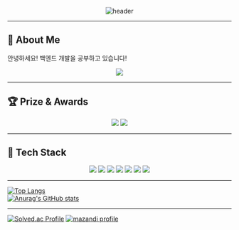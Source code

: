 <!-- 헤더 애니메이션 -->
<div align="center">
  
  ![header](https://capsule-render.vercel.app/api?type=waving&color=0:6A82FB,100:FC5C7D&height=200&section=header&text=Welcome%20to%20My%20GitHub!&fontSize=40&fontColor=ffffff&animation=fadeIn)

</div>

---

## 👋 About Me  

안녕하세요! 백엔드 개발을 공부하고 있습니다!

<!-- 글씨 애니메이션 -->
<p align="center">
  <img src="https://readme-typing-svg.herokuapp.com?font=Fira+Code&pause=1000&color=6A82FB&center=true&vCenter=true&width=435&lines=Backend+Developer+in+Progress;Always+Learning+New+Things;Growing+Day+by+Day+🚀"/>
</p>

---

## 🏆 Prize & Awards

<p align="center">
  <img src="https://capsule-render.vercel.app/api?type=rounded&color=0:6A82FB,100:FC5C7D&height=80&text=🥇%202024%20캡스톤%20아이디어%20경진대회%20최우수상&fontSize=18&fontColor=ffffff&fontAlign=50&fontAlignY=55"/>
  <img src="https://capsule-render.vercel.app/api?type=rounded&color=0:20C997,100:2DD4BF&height=80&text=🏅%202025%20RealTon(해커톤)%20울산광역시의회%20의장상&fontSize=18&fontColor=ffffff&fontAlign=50&fontAlignY=55"/>
</p>

---
## 🔧 Tech Stack
<p align="center">
  <img src="https://img.shields.io/badge/Java-007396?style=for-the-badge&logo=openjdk&logoColor=white"/>
  <img src="https://img.shields.io/badge/Spring-6DB33F?style=for-the-badge&logo=spring&logoColor=white"/>
  <img src="https://img.shields.io/badge/MySQL-4479A1?style=for-the-badge&logo=mysql&logoColor=white"/>
  <img src="https://img.shields.io/badge/Redis-DC382D?style=for-the-badge&logo=redis&logoColor=white"/>
  <img src="https://img.shields.io/badge/AWS-232F3E?style=for-the-badge&logo=amazon-aws&logoColor=white"/>
  <img src="https://img.shields.io/badge/Git-F05032?style=for-the-badge&logo=git&logoColor=white"/>
  <img src="https://img.shields.io/badge/Docker-2496ED?style=for-the-badge&logo=docker&logoColor=white"/>
</p>

---

[![Top Langs](https://github-readme-stats.vercel.app/api/top-langs/?username=hsmygit&layout=compact&theme=tokyonight)](https://github.com/anuraghazra/github-readme-stats)  
[![Anurag's GitHub stats](https://github-readme-stats.vercel.app/api?username=hsmygit&show_icons=true&theme=tokyonight)](https://github.com/anuraghazra/github-readme-stats)

---

[![Solved.ac Profile](http://mazassumnida.wtf/api/v2/generate_badge?boj=rlagustn0709)](https://solved.ac/rlagustn0709/)
[![mazandi profile](http://mazandi.herokuapp.com/api?handle=rlagustn0709&theme=warm)](https://solved.ac/rlagustn0709/)

